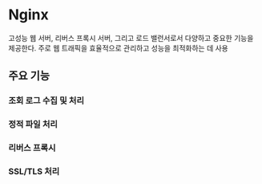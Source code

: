 # Nginx
고성능 웹 서버, 리버스 프록시 서버, 그리고 로드 밸런서로서 다양하고 중요한 기능을 제공한다. 주로 웹 트래픽을 효율적으로 관리하고 성능을 최적화하는 데 사용

## 주요 기능

### 조회 로그 수집 및 처리
### 정적 파일 처리
### 리버스 프록시
### SSL/TLS 처리